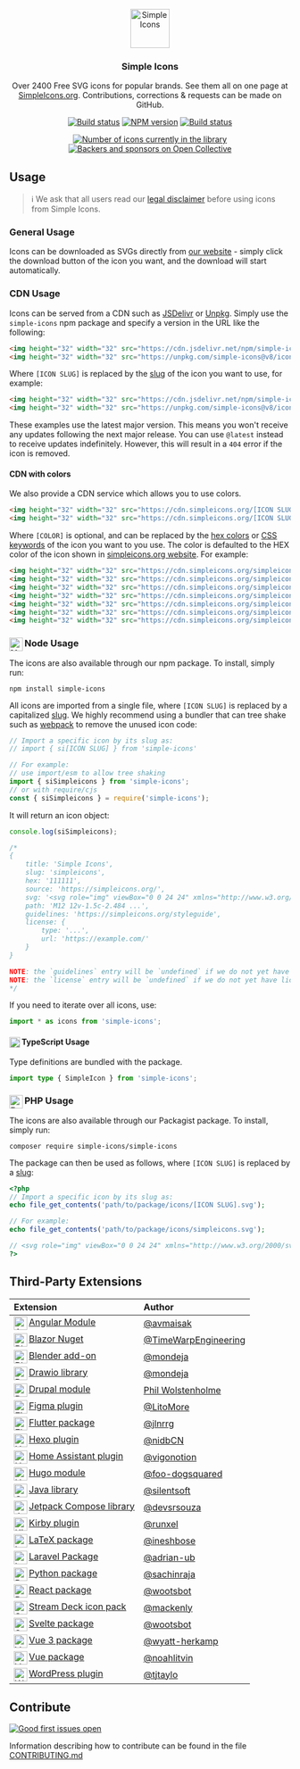 <p align="center">
<picture><source media="(prefers-color-scheme: dark)" srcset="https://raw.githubusercontent.com/simple-icons/simple-icons/develop/assets/readme/simpleicons-white.svg"><source media="(prefers-color-scheme: light)" srcset="https://raw.githubusercontent.com/simple-icons/simple-icons/develop/icons/simpleicons.svg"><img src="https://raw.githubusercontent.com/simple-icons/simple-icons/develop/icons/simpleicons.svg" alt="Simple Icons" width=70></picture>
<h3 align="center">Simple Icons</h3>
<p align="center">
Over 2400 Free SVG icons for popular brands. See them all on one page at <a href="https://simpleicons.org">SimpleIcons.org</a>. Contributions, corrections & requests can be made on GitHub.</p>
</p>

<p align="center">
<a href="https://github.com/simple-icons/simple-icons/actions?query=workflow%3AVerify+branch%3Adevelop"><img src="https://img.shields.io/github/actions/workflow/status/simple-icons/simple-icons/verify.yml?branch=develop&logo=github&label=tests" alt="Build status"/></a>
<a href="https://www.npmjs.com/package/simple-icons"><img src="https://img.shields.io/npm/v/simple-icons.svg?logo=npm" alt="NPM version"/></a>
<a href="https://packagist.org/packages/simple-icons/simple-icons"><img src="https://img.shields.io/packagist/v/simple-icons/simple-icons?logo=packagist&logoColor=white" alt="Build status"/></a>
</p>
<p align="center">
<a href="https://simpleicons.org"><img src="https://img.shields.io/badge/dynamic/json?color=informational&label=icons&prefix=%20&logo=simpleicons&query=%24.icons.length&url=https%3A%2F%2Fraw.githubusercontent.com%2Fsimple-icons%2Fsimple-icons%2Fdevelop%2F_data%2Fsimple-icons.json" alt="Number of icons currently in the library"/></a>
<a href="https://opencollective.com/simple-icons"><img src="https://img.shields.io/opencollective/all/simple-icons?logo=opencollective" alt="Backers and sponsors on Open Collective"/></a>
</p>

## Usage

> :information_source: We ask that all users read our [legal disclaimer](./DISCLAIMER.md) before using icons from Simple Icons.

### General Usage

Icons can be downloaded as SVGs directly from [our website](https://simpleicons.org/) - simply click the download button of the icon you want, and the download will start automatically.

### CDN Usage

Icons can be served from a CDN such as [JSDelivr](https://www.jsdelivr.com/package/npm/simple-icons) or [Unpkg](https://unpkg.com/browse/simple-icons/). Simply use the `simple-icons` npm package and specify a version in the URL like the following:

```html
<img height="32" width="32" src="https://cdn.jsdelivr.net/npm/simple-icons@v8/icons/[ICON SLUG].svg" />
<img height="32" width="32" src="https://unpkg.com/simple-icons@v8/icons/[ICON SLUG].svg" />
```

Where `[ICON SLUG]` is replaced by the [slug] of the icon you want to use, for example:

```html
<img height="32" width="32" src="https://cdn.jsdelivr.net/npm/simple-icons@v8/icons/simpleicons.svg" />
<img height="32" width="32" src="https://unpkg.com/simple-icons@v8/icons/simpleicons.svg" />
```

These examples use the latest major version. This means you won't receive any updates following the next major release. You can use `@latest` instead to receive updates indefinitely. However, this will result in a `404` error if the icon is removed.

#### CDN with colors

We also provide a CDN service which allows you to use colors.

```html
<img height="32" width="32" src="https://cdn.simpleicons.org/[ICON SLUG]" />
<img height="32" width="32" src="https://cdn.simpleicons.org/[ICON SLUG]/[COLOR]" />
```

Where `[COLOR]` is optional, and can be replaced by the [hex colors](https://developer.mozilla.org/en-US/docs/Web/CSS/hex-color) or [CSS keywords](https://www.w3.org/wiki/CSS/Properties/color/keywords) of the icon you want to you use. The color is defaulted to the HEX color of the icon shown in [simpleicons.org website](https://simpleicons.org). For example:

```html
<img height="32" width="32" src="https://cdn.simpleicons.org/simpleicons" />
<img height="32" width="32" src="https://cdn.simpleicons.org/simpleicons/gray" />
<img height="32" width="32" src="https://cdn.simpleicons.org/simpleicons/hotpink" />
<img height="32" width="32" src="https://cdn.simpleicons.org/simpleicons/0cf" />
<img height="32" width="32" src="https://cdn.simpleicons.org/simpleicons/0cf9" />
<img height="32" width="32" src="https://cdn.simpleicons.org/simpleicons/00ccff" />
<img height="32" width="32" src="https://cdn.simpleicons.org/simpleicons/00ccff99" />
```

### Node Usage <picture><source media="(prefers-color-scheme: dark)" srcset="https://raw.githubusercontent.com/simple-icons/simple-icons/develop/assets/readme/nodedotjs-white.svg"><source media="(prefers-color-scheme: light)" srcset="https://raw.githubusercontent.com/simple-icons/simple-icons/develop/icons/nodedotjs.svg"><img src="https://raw.githubusercontent.com/simple-icons/simple-icons/develop/icons/nodedotjs.svg" alt="Node" align=left width=24></picture>

The icons are also available through our npm package. To install, simply run:

```shell
npm install simple-icons
```

All icons are imported from a single file, where `[ICON SLUG]` is replaced by a capitalized [slug]. We highly recommend using a bundler that can tree shake such as [webpack](https://webpack.js.org/) to remove the unused icon code:
```javascript
// Import a specific icon by its slug as:
// import { si[ICON SLUG] } from 'simple-icons'

// For example:
// use import/esm to allow tree shaking
import { siSimpleicons } from 'simple-icons';
// or with require/cjs
const { siSimpleicons } = require('simple-icons');
```

It will return an icon object:

```javascript
console.log(siSimpleicons);

/*
{
    title: 'Simple Icons',
    slug: 'simpleicons',
    hex: '111111',
    source: 'https://simpleicons.org/',
    svg: '<svg role="img" viewBox="0 0 24 24" xmlns="http://www.w3.org/2000/svg">...</svg>',
    path: 'M12 12v-1.5c-2.484 ...',
    guidelines: 'https://simpleicons.org/styleguide',
    license: {
        type: '...',
        url: 'https://example.com/'
    }
}

NOTE: the `guidelines` entry will be `undefined` if we do not yet have guidelines for the icon.
NOTE: the `license` entry will be `undefined` if we do not yet have license data for the icon.
*/
```

If you need to iterate over all icons, use:

```javascript
import * as icons from 'simple-icons';
```

#### TypeScript Usage <picture><source media="(prefers-color-scheme: dark)" srcset="https://raw.githubusercontent.com/simple-icons/simple-icons/develop/assets/readme/typescript-white.svg"><source media="(prefers-color-scheme: light)" srcset="https://raw.githubusercontent.com/simple-icons/simple-icons/develop/icons/typescript.svg"><img src="https://raw.githubusercontent.com/simple-icons/simple-icons/develop/icons/typescript.svg" alt="Typescript" align=left width=19 height=19></picture>

Type definitions are bundled with the package.

```typescript
import type { SimpleIcon } from 'simple-icons';
```

### PHP Usage <picture><source media="(prefers-color-scheme: dark)" srcset="https://raw.githubusercontent.com/simple-icons/simple-icons/develop/assets/readme/php-white.svg"><source media="(prefers-color-scheme: light)" srcset="https://raw.githubusercontent.com/simple-icons/simple-icons/develop/icons/php.svg"><img src="https://raw.githubusercontent.com/simple-icons/simple-icons/develop/icons/php.svg" alt="Php" align=left width=24 height=24></picture>

The icons are also available through our Packagist package. To install, simply run:

```shell
composer require simple-icons/simple-icons
```

The package can then be used as follows, where `[ICON SLUG]` is replaced by a [slug]:

```php
<?php
// Import a specific icon by its slug as:
echo file_get_contents('path/to/package/icons/[ICON SLUG].svg');

// For example:
echo file_get_contents('path/to/package/icons/simpleicons.svg');

// <svg role="img" viewBox="0 0 24 24" xmlns="http://www.w3.org/2000/svg">...</svg>
?>
```

## Third-Party Extensions

| Extension | Author |
| :-- | :-- |
| [Angular Module](https://github.com/avmaisak/ngx-simple-icons) <picture><source media="(prefers-color-scheme: dark)" srcset="https://raw.githubusercontent.com/simple-icons/simple-icons/develop/assets/readme/angular-white.svg"><source media="(prefers-color-scheme: light)" srcset="https://raw.githubusercontent.com/simple-icons/simple-icons/develop/icons/angular.svg"><img src="https://raw.githubusercontent.com/simple-icons/simple-icons/develop/icons/angular.svg" alt="Angular" align=left width=24 height=24></picture> | [@avmaisak](https://github.com/avmaisak) |
| [Blazor Nuget](https://github.com/TimeWarpEngineering/timewarp-simple-icons)  <picture><source media="(prefers-color-scheme: dark)" srcset="https://raw.githubusercontent.com/simple-icons/simple-icons/develop/assets/readme/blazor-white.svg"><source media="(prefers-color-scheme: light)" srcset="https://raw.githubusercontent.com/simple-icons/simple-icons/develop/icons/blazor.svg"><img src="https://raw.githubusercontent.com/simple-icons/simple-icons/develop/icons/blazor.svg" alt="Blazor" align=left width=24 height=24></picture> | [@TimeWarpEngineering](https://github.com/TimeWarpEngineering) |
| [Blender add-on](https://github.com/mondeja/simple-icons-blender) <picture><source media="(prefers-color-scheme: dark)" srcset="https://raw.githubusercontent.com/simple-icons/simple-icons/develop/assets/readme/blender-white.svg"><source media="(prefers-color-scheme: light)" srcset="https://raw.githubusercontent.com/simple-icons/simple-icons/develop/icons/blender.svg"><img src="https://raw.githubusercontent.com/simple-icons/simple-icons/develop/icons/blender.svg" alt="Blender" align=left width=24 height=24></picture> | [@mondeja](https://github.com/mondeja) |
| [Drawio library](https://github.com/mondeja/simple-icons-drawio) <picture><source media="(prefers-color-scheme: dark)" srcset="https://raw.githubusercontent.com/simple-icons/simple-icons/develop/assets/readme/diagramsdotnet-white.svg"><source media="(prefers-color-scheme: light)" srcset="https://raw.githubusercontent.com/simple-icons/simple-icons/develop/icons/diagramsdotnet.svg"><img src="https://raw.githubusercontent.com/simple-icons/simple-icons/develop/icons/diagramsdotnet.svg" alt="Drawio" align=left width=24 height=24></picture> | [@mondeja](https://github.com/mondeja) |
| [Drupal module](https://www.drupal.org/project/simple_icons) <picture><source media="(prefers-color-scheme: dark)" srcset="https://raw.githubusercontent.com/simple-icons/simple-icons/develop/assets/readme/drupal-white.svg"><source media="(prefers-color-scheme: light)" srcset="https://raw.githubusercontent.com/simple-icons/simple-icons/develop/icons/drupal.svg"><img src="https://raw.githubusercontent.com/simple-icons/simple-icons/develop/icons/drupal.svg" alt="Drupal" align=left width=24 height=24></picture> | [Phil Wolstenholme](https://www.drupal.org/u/phil-wolstenholme) |
| [Figma plugin](https://www.figma.com/community/plugin/1149614463603005908/Simple-Icons) <picture><source media="(prefers-color-scheme: dark)" srcset="https://raw.githubusercontent.com/simple-icons/simple-icons/develop/assets/readme/figma-white.svg"><source media="(prefers-color-scheme: light)" srcset="https://raw.githubusercontent.com/simple-icons/simple-icons/develop/icons/figma.svg"><img src="https://raw.githubusercontent.com/simple-icons/simple-icons/develop/icons/figma.svg" alt="Figma" align=left width=24 height=24></picture> | [@LitoMore](https://github.com/LitoMore) |
| [Flutter package](https://pub.dev/packages/simple_icons) <picture><source media="(prefers-color-scheme: dark)" srcset="https://raw.githubusercontent.com/simple-icons/simple-icons/develop/assets/readme/flutter-white.svg"><source media="(prefers-color-scheme: light)" srcset="https://raw.githubusercontent.com/simple-icons/simple-icons/develop/icons/flutter.svg"><img src="https://raw.githubusercontent.com/simple-icons/simple-icons/develop/icons/flutter.svg" alt="Flutter" align=left width=24 height=24></picture> | [@jlnrrg](https://jlnrrg.github.io/) |
| [Hexo plugin](https://github.com/nidbCN/hexo-simpleIcons) <picture><source media="(prefers-color-scheme: dark)" srcset="https://raw.githubusercontent.com/simple-icons/simple-icons/develop/assets/readme/hexo-white.svg"><source media="(prefers-color-scheme: light)" srcset="https://raw.githubusercontent.com/simple-icons/simple-icons/develop/icons/hexo.svg"><img src="https://raw.githubusercontent.com/simple-icons/simple-icons/develop/icons/hexo.svg" alt="Hexo" align=left width=24 height=24></picture> | [@nidbCN](https://github.com/nidbCN/) |
| [Home Assistant plugin](https://github.com/vigonotion/hass-simpleicons) <picture><source media="(prefers-color-scheme: dark)" srcset="https://raw.githubusercontent.com/simple-icons/simple-icons/develop/assets/readme/homeassistant-white.svg"><source media="(prefers-color-scheme: light)" srcset="https://raw.githubusercontent.com/simple-icons/simple-icons/develop/icons/homeassistant.svg"><img src="https://raw.githubusercontent.com/simple-icons/simple-icons/develop/icons/homeassistant.svg" alt="Home Assistant" align=left width=24 height=24></picture> | [@vigonotion](https://github.com/vigonotion/) |
| [Hugo module](https://github.com/foo-dogsquared/hugo-mod-simple-icons) <picture><source media="(prefers-color-scheme: dark)" srcset="https://raw.githubusercontent.com/simple-icons/simple-icons/develop/assets/readme/hugo-white.svg"><source media="(prefers-color-scheme: light)" srcset="https://raw.githubusercontent.com/simple-icons/simple-icons/develop/icons/hugo.svg"><img src="https://raw.githubusercontent.com/simple-icons/simple-icons/develop/icons/hugo.svg" alt="Hugo" align=left width=24 height=24></picture> | [@foo-dogsquared](https://github.com/foo-dogsquared) |
| [Java library](https://github.com/silentsoft/simpleicons4j) <picture><source media="(prefers-color-scheme: dark)" srcset="https://raw.githubusercontent.com/simple-icons/simple-icons/develop/assets/readme/openjdk-white.svg"><source media="(prefers-color-scheme: light)" srcset="https://raw.githubusercontent.com/simple-icons/simple-icons/develop/icons/openjdk.svg"><img src="https://raw.githubusercontent.com/simple-icons/simple-icons/develop/icons/openjdk.svg" alt="OpenJDK" align=left width=24 height=24></picture> | [@silentsoft](https://github.com/silentsoft) |
| [Jetpack Compose library](https://github.com/DevSrSouza/compose-icons) <picture><source media="(prefers-color-scheme: dark)" srcset="https://raw.githubusercontent.com/simple-icons/simple-icons/develop/assets/readme/jetpackcompose-white.svg"><source media="(prefers-color-scheme: light)" srcset="https://raw.githubusercontent.com/simple-icons/simple-icons/develop/icons/jetpackcompose.svg"><img src="https://raw.githubusercontent.com/simple-icons/simple-icons/develop/icons/jetpackcompose.svg" alt="Jetpack Compose" align=left width=24 height=24></picture> | [@devsrsouza](https://github.com/devsrsouza/) |
| [Kirby plugin](https://github.com/runxel/kirby3-simpleicons) <picture><source media="(prefers-color-scheme: dark)" srcset="https://raw.githubusercontent.com/simple-icons/simple-icons/develop/assets/readme/kirby-white.svg"><source media="(prefers-color-scheme: light)" srcset="https://raw.githubusercontent.com/simple-icons/simple-icons/develop/icons/kirby.svg"><img src="https://raw.githubusercontent.com/simple-icons/simple-icons/develop/icons/kirby.svg" alt="Kirby" align=left width=24 height=24></picture> | [@runxel](https://github.com/runxel) |
| [LaTeX package](https://github.com/ineshbose/simple-icons-latex) <picture><source media="(prefers-color-scheme: dark)" srcset="https://raw.githubusercontent.com/simple-icons/simple-icons/develop/assets/readme/latex-white.svg"><source media="(prefers-color-scheme: light)" srcset="https://raw.githubusercontent.com/simple-icons/simple-icons/develop/icons/latex.svg"><img src="https://raw.githubusercontent.com/simple-icons/simple-icons/develop/icons/latex.svg" alt="LaTeX" align=left width=24 height=24></picture> | [@ineshbose](https://github.com/ineshbose) |
| [Laravel Package](https://github.com/ublabs/blade-simple-icons) <picture><source media="(prefers-color-scheme: dark)" srcset="https://raw.githubusercontent.com/simple-icons/simple-icons/develop/assets/readme/laravel-white.svg"><source media="(prefers-color-scheme: light)" srcset="https://raw.githubusercontent.com/simple-icons/simple-icons/develop/icons/laravel.svg"><img src="https://raw.githubusercontent.com/simple-icons/simple-icons/develop/icons/laravel.svg" alt="Laravel" align=left width=24 height=24></picture> | [@adrian-ub](https://github.com/adrian-ub) |
| [Python package](https://github.com/sachinraja/simple-icons-py) <picture><source media="(prefers-color-scheme: dark)" srcset="https://raw.githubusercontent.com/simple-icons/simple-icons/develop/assets/readme/python-white.svg"><source media="(prefers-color-scheme: light)" srcset="https://raw.githubusercontent.com/simple-icons/simple-icons/develop/icons/python.svg"><img src="https://raw.githubusercontent.com/simple-icons/simple-icons/develop/icons/python.svg" alt="Python" align=left width=24 height=24></picture> | [@sachinraja](https://github.com/sachinraja) |
| [React package](https://github.com/icons-pack/react-simple-icons) <picture><source media="(prefers-color-scheme: dark)" srcset="https://raw.githubusercontent.com/simple-icons/simple-icons/develop/assets/readme/react-white.svg"><source media="(prefers-color-scheme: light)" srcset="https://raw.githubusercontent.com/simple-icons/simple-icons/develop/icons/react.svg"><img src="https://raw.githubusercontent.com/simple-icons/simple-icons/develop/icons/react.svg" alt="React" align=left width=24 height=24></picture> | [@wootsbot](https://github.com/wootsbot) |
| [Stream Deck icon pack](https://github.com/mackenly/simple-icons-stream-deck) <picture><source media="(prefers-color-scheme: dark)" srcset="https://raw.githubusercontent.com/simple-icons/simple-icons/develop/assets/readme/elgato-white.svg"><source media="(prefers-color-scheme: light)" srcset="https://raw.githubusercontent.com/simple-icons/simple-icons/develop/icons/elgato.svg"><img src="https://raw.githubusercontent.com/simple-icons/simple-icons/develop/icons/elgato.svg" alt="Stream Deck" align=left width=24 height=24></picture> | [@mackenly](https://github.com/mackenly) |
| [Svelte package](https://github.com/icons-pack/svelte-simple-icons) <picture><source media="(prefers-color-scheme: dark)" srcset="https://raw.githubusercontent.com/simple-icons/simple-icons/develop/assets/readme/svelte-white.svg"><source media="(prefers-color-scheme: light)" srcset="https://raw.githubusercontent.com/simple-icons/simple-icons/develop/icons/svelte.svg"><img src="https://raw.githubusercontent.com/simple-icons/simple-icons/develop/icons/svelte.svg" alt="Svelte" align=left width=24 height=24></picture> | [@wootsbot](https://github.com/wootsbot) |
| [Vue 3 package](https://github.com/wyatt-herkamp/vue3-simple-icons) <picture><source media="(prefers-color-scheme: dark)" srcset="https://raw.githubusercontent.com/simple-icons/simple-icons/develop/assets/readme/vuedotjs-white.svg"><source media="(prefers-color-scheme: light)" srcset="https://raw.githubusercontent.com/simple-icons/simple-icons/develop/icons/vuedotjs.svg"><img src="https://raw.githubusercontent.com/simple-icons/simple-icons/develop/icons/vuedotjs.svg" alt="Vue" align=left width=24 height=24></picture> | [@wyatt-herkamp](https://github.com/wyatt-herkamp) |
| [Vue package](https://github.com/mainvest/vue-simple-icons) <picture><source media="(prefers-color-scheme: dark)" srcset="https://raw.githubusercontent.com/simple-icons/simple-icons/develop/assets/readme/vuedotjs-white.svg"><source media="(prefers-color-scheme: light)" srcset="https://raw.githubusercontent.com/simple-icons/simple-icons/develop/icons/vuedotjs.svg"><img src="https://raw.githubusercontent.com/simple-icons/simple-icons/develop/icons/vuedotjs.svg" alt="Vue" align=left width=24 height=24></picture> | [@noahlitvin](https://github.com/noahlitvin) |
| [WordPress plugin](https://wordpress.org/plugins/simple-icons/) <picture><source media="(prefers-color-scheme: dark)" srcset="https://raw.githubusercontent.com/simple-icons/simple-icons/develop/assets/readme/wordpress-white.svg"><source media="(prefers-color-scheme: light)" srcset="https://raw.githubusercontent.com/simple-icons/simple-icons/develop/icons/wordpress.svg"><img src="https://raw.githubusercontent.com/simple-icons/simple-icons/develop/icons/wordpress.svg" alt="Wordpress" align=left width=24 height=24></picture> | [@tjtaylo](https://github.com/tjtaylo) |

## Contribute

[![Good first issues open](https://img.shields.io/github/issues/simple-icons/simple-icons/good%20first%20issue?label=good%20first%20issues&logo=git&logoColor=white)](https://github.com/simple-icons/simple-icons/labels/good%20first%20issue)

Information describing how to contribute can be found in the file [CONTRIBUTING.md](https://github.com/simple-icons/simple-icons/blob/develop/CONTRIBUTING.md)

[slug]: https://github.com/simple-icons/simple-icons/blob/master/slugs.md
